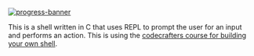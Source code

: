 [![progress-banner](https://backend.codecrafters.io/progress/shell/730757c8-1a3a-4dbc-9374-b98d5b224db3)](https://app.codecrafters.io/users/codecrafters-bot?r=2qF)

This is a shell written in C that uses REPL to prompt the user for an input and performs an action.
This is using the [codecrafters course for building your own shell](https://app.codecrafters.io/courses/shell?repo=730757c8-1a3a-4dbc-9374-b98d5b224db3).
